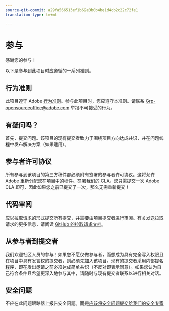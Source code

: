 ```yaml
---
source-git-commit: a29fa566513ef1b69e3b0b4be1d4cb2c22c72fe1
translation-type: tm+mt

---
```

# 参与

感谢您的参与！

以下是参与到此项目时应遵循的一系列准则。

## 行为准则

此项目遵守 Adobe [行为准则](code-of-conduct.md)。参与此项目时，您应遵守本准则。请联系 [Grp-opensourceoffice@adobe.com](mailto:Grp-opensourceoffice@adobe.com) 举报不可接受的行为。

## 有疑问吗？

首先，提交问题。该项目的现有提交者致力于围绕项目方向达成共识，并在问题线程中发布解决方案（如果适用）。

## 参与者许可协议

所有参与到该项目的第三方稿件都必须附有签署的参与者许可协议。这将允许 Adobe 重新分配您在项目中的稿件。[签署我们的 CLA](http://opensource.adobe.com/cla.html)。您只需提交一次 Adobe CLA 即可，因此如果您之前已提交了一次，那么无需重新提交！

## 代码审阅

应以拉取请求的形式提交所有提交，并需要由项目提交者进行审阅。有关发送拉取请求的更多信息，请阅读 [GitHub 的拉取请求文档](https://help.github.com/articles/about-pull-requests/)。


<!--
Lastly, please follow the [pull request template](PULL_REQUEST_TEMPLATE.md) when
submitting a pull request!
-->

## 从参与者到提交者

我们欢迎社区人员的参与！如果您不愿仅做参与者，而想成为具有完全写入权限且在项目中具有发言权的提交者，则必须先加入该项目。现有的提交者采用内部提名程序，即在发出邀请之前必须达成简单共识（不反对即表示同意）。如果您认为自己符合条件且希望更深入地参与其中，请随时与现有提交者联系以进行相关对话。

## 安全问题

不应在此问题跟踪器上报告安全问题。而是[应该将安全问题提交给我们的安全专家](https://helpx.adobe.com/security/alertus.html)
